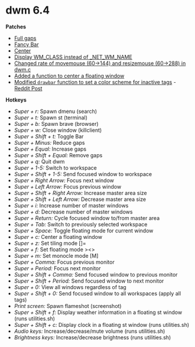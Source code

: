# dwm 6.4
**Patches**
* [Full gaps](https://dwm.suckless.org/patches/fullgaps/)
* [Fancy Bar](https://dwm.suckless.org/patches/fancybar/)
* [Center](https://dwm.suckless.org/patches/center/)
* [Display WM_CLASS instead of _NET_WM_NAME](https://www.reddit.com/r/dwm/comments/ssm1ph/how_to_make_it_so_that_the_window_title_only/)
* [Changed rate of movemouse (60->144) and resizemouse (60->288) in dwm.c](https://www.reddit.com/r/suckless/comments/tlxaqr/comment/i2ovsb1/)
* [Added a function to center a floating window](https://www.reddit.com/r/suckless/comments/cphe3h/comment/ewqnx65/)
* [Modified `drawbar` function to set a color scheme for inactive tags](https://gitlab.com/d1str0l3ss/d1str0l3ss-dwm/-/blob/master/dwm.c?ref_type=heads#L579) - [Reddit Post](https://www.reddit.com/r/unixporn/comments/13af8z1/comment/jj7cxeo/)

**Hotkeys**
* *Super + r:* Spawn dmenu (search)
* *Super + t:* Spawn st (terminal)
* *Super + b:* Spawn brave (browser)
* *Super + w:* Close window (killclient)
* *Super + Shift + t:* Toggle Bar
* *Super + Minus:* Reduce gaps
* *Super + Equal:* Increase gaps
* *Super + Shift + Equal:* Remove gaps
* *Super + q:* Quit dwm
* *Super + 1-5:* Switch to workspace
* *Super + Shift + 1-5:* Send focused window to workspace
* *Super + Right Arrow:* Focus next window
* *Super + Left Arrow:* Focus previous window
* *Super + Shift + Right Arrow:* Increase master area size
* *Super + Shift + Left Arrow:* Decrease master area size
* *Super + i:* Increase number of master windows
* *Super + d:* Decrease number of master windows
* *Super + Return:* Cycle focused window to/from master area
* *Super + Tab:* Switch to previously selected workspace
* *Super + Space:* Toggle floating mode for current window
* *Super + c:* Center a floating window
* *Super + z:* Set tiling mode []=
* *Super + f:* Set floating mode ><>
* *Super + m:* Set monocle mode [M]
* *Super + Comma:* Focus previous monitor
* *Super + Period:* Focus next monitor
* *Super + Shift + Comma:* Send focused window to previous monitor
* *Super + Shift + Period:* Send focused window to next monitor
* *Super + 0:* View all windows regardless of tag
* *Super + Shift + 0:* Send focused window to all workspaces (apply all tags)
* *Print screen:* Spawn flameshot (screenshot)
* *Super + Shift + f:* Display weather information in a floating st window (runs utilities.sh)
* *Super + Shift + c:* Display clock in a floating st window (runs utilities.sh)
* *Audio keys:* Increase/decrease/mute volume (runs utilities.sh)
* *Brightness keys:* Increase/decrease brightness (runs utilities.sh)
